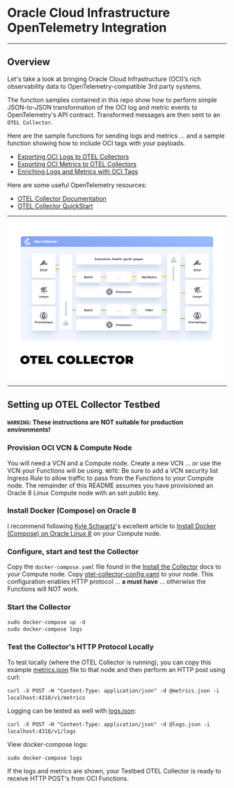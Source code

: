 # Oracle Cloud Infrastructure OpenTelemetry Integration

---

## Overview

Let's take a look at bringing Oracle Cloud Infrastructure (OCI)’s rich observability data to OpenTelemetry-compatible
3rd party systems.  

The function samples contained in this repo show how to perform simple JSON-to-JSON transformation of the OCI log and 
metric events to OpenTelemetry's API contract.  Transformed messages are then sent to an `OTEL Collector`. 

Here are the sample functions for sending logs and metrics ... and a sample function showing
how to include OCI tags with your payloads.

* [Exporting OCI Logs to OTEL Collectors](oci-log-otel/README.md)
* [Exporting OCI Metrics to OTEL Collectors](oci-metrics-otel/README.md)
* [Enriching Logs and Metrics with OCI Tags](oci-tag-enrich/README.md)

Here are some useful OpenTelemetry resources:

* [OTEL Collector Documentation](https://opentelemetry.io/docs/collector/)
* [OTEL Collector QuickStart](https://opentelemetry.io/docs/collector/quick-start/)

---

![OTEL Collector](images/otel-collector.png)

---

## Setting up OTEL Collector Testbed

#### `WARNING`: These instructions are **NOT suitable for production environments!**

### Provision OCI VCN & Compute Node

You will need a VCN and a Compute node.  Create a new VCN ... or use the VCN your Functions will be using. `NOTE`: Be 
sure to add a VCN security list Ingress Rule to allow traffic to pass from the 
Functions to your Compute node. The remainder of this README assumes you have provisioned an 
Oracle 8 Linux Compute node with an ssh public key.

### Install Docker (Compose) on Oracle 8

I recommend following [Kyle Schwartz](https://dev.to/kylejschwartz)'s excellent article 
to [Install Docker (Compose) on Oracle Linux 8](https://dev.to/kylejschwartz/install-docker-compose-on-oracle-linux-8-1kb0) 
on your Compute node.

### Configure, start and test the Collector

Copy the `docker-compose.yaml` file found in the [Install the Collector](https://opentelemetry.io/docs/collector/installation/) docs
to your Compute node.  Copy [otel-collector-config.yaml](./otel-collector-config.yaml) to your node.  This configuration enables 
HTTP protocol ... **a must have** ... otherwise the Functions will NOT work.


### Start the Collector

    sudo docker-compose up -d
    sudo docker-compose logs

### Test the Collector's HTTP Protocol Locally

To test locally (where the OTEL Collector is running), you can copy this 
example [metrics.json](https://github.com/open-telemetry/opentelemetry-proto/blob/main/examples/metrics.json) file to 
that node and then perform an HTTP post using curl:
 
    curl -X POST -H "Content-Type: application/json" -d @metrics.json -i localhost:4318/v1/metrics
 
Logging can be tested as well with [logs.json](https://github.com/open-telemetry/opentelemetry-proto/blob/main/examples/logs.json):
 
    curl -X POST -H "Content-Type: application/json" -d @logs.json -i localhost:4318/v1/logs

View docker-compose logs:

    sudo docker-compose logs

If the logs and metrics are shown, your Testbed OTEL Collector is ready to receive HTTP POST's from OCI Functions.

